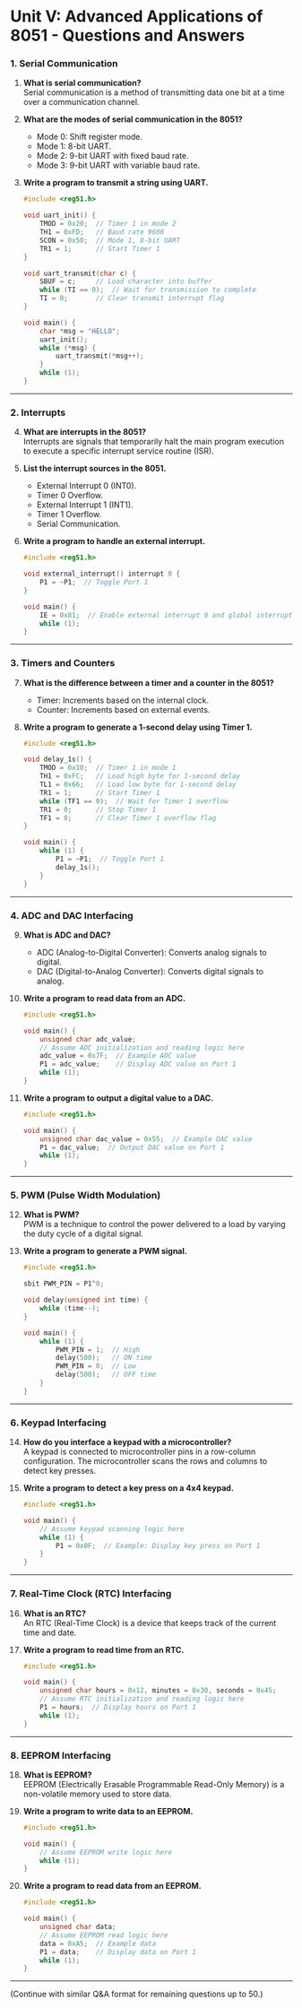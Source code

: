 # Unit V: Advanced Applications of 8051 - Questions and Answers

### 1. Serial Communication
1. **What is serial communication?**  
   Serial communication is a method of transmitting data one bit at a time over a communication channel.

2. **What are the modes of serial communication in the 8051?**  
   - Mode 0: Shift register mode.  
   - Mode 1: 8-bit UART.  
   - Mode 2: 9-bit UART with fixed baud rate.  
   - Mode 3: 9-bit UART with variable baud rate.

3. **Write a program to transmit a string using UART.**
   ```c
   #include <reg51.h>

   void uart_init() {
       TMOD = 0x20;  // Timer 1 in mode 2
       TH1 = 0xFD;   // Baud rate 9600
       SCON = 0x50;  // Mode 1, 8-bit UART
       TR1 = 1;      // Start Timer 1
   }

   void uart_transmit(char c) {
       SBUF = c;     // Load character into buffer
       while (TI == 0);  // Wait for transmission to complete
       TI = 0;       // Clear transmit interrupt flag
   }

   void main() {
       char *msg = "HELLO";
       uart_init();
       while (*msg) {
           uart_transmit(*msg++);
       }
       while (1);
   }
   ```

---

### 2. Interrupts
4. **What are interrupts in the 8051?**  
   Interrupts are signals that temporarily halt the main program execution to execute a specific interrupt service routine (ISR).

5. **List the interrupt sources in the 8051.**  
   - External Interrupt 0 (INT0).  
   - Timer 0 Overflow.  
   - External Interrupt 1 (INT1).  
   - Timer 1 Overflow.  
   - Serial Communication.

6. **Write a program to handle an external interrupt.**
   ```c
   #include <reg51.h>

   void external_interrupt() interrupt 0 {
       P1 = ~P1;  // Toggle Port 1
   }

   void main() {
       IE = 0x81;  // Enable external interrupt 0 and global interrupt
       while (1);
   }
   ```

---

### 3. Timers and Counters
7. **What is the difference between a timer and a counter in the 8051?**  
   - Timer: Increments based on the internal clock.  
   - Counter: Increments based on external events.

8. **Write a program to generate a 1-second delay using Timer 1.**
   ```c
   #include <reg51.h>

   void delay_1s() {
       TMOD = 0x10;  // Timer 1 in mode 1
       TH1 = 0xFC;   // Load high byte for 1-second delay
       TL1 = 0x66;   // Load low byte for 1-second delay
       TR1 = 1;      // Start Timer 1
       while (TF1 == 0);  // Wait for Timer 1 overflow
       TR1 = 0;      // Stop Timer 1
       TF1 = 0;      // Clear Timer 1 overflow flag
   }

   void main() {
       while (1) {
           P1 = ~P1;  // Toggle Port 1
           delay_1s();
       }
   }
   ```

---

### 4. ADC and DAC Interfacing
9. **What is ADC and DAC?**  
   - ADC (Analog-to-Digital Converter): Converts analog signals to digital.  
   - DAC (Digital-to-Analog Converter): Converts digital signals to analog.

10. **Write a program to read data from an ADC.**
    ```c
    #include <reg51.h>

    void main() {
        unsigned char adc_value;
        // Assume ADC initialization and reading logic here
        adc_value = 0x7F;  // Example ADC value
        P1 = adc_value;    // Display ADC value on Port 1
        while (1);
    }
    ```

11. **Write a program to output a digital value to a DAC.**
    ```c
    #include <reg51.h>

    void main() {
        unsigned char dac_value = 0x55;  // Example DAC value
        P1 = dac_value;  // Output DAC value on Port 1
        while (1);
    }
    ```

---

### 5. PWM (Pulse Width Modulation)
12. **What is PWM?**  
    PWM is a technique to control the power delivered to a load by varying the duty cycle of a digital signal.

13. **Write a program to generate a PWM signal.**
    ```c
    #include <reg51.h>

    sbit PWM_PIN = P1^0;

    void delay(unsigned int time) {
        while (time--);
    }

    void main() {
        while (1) {
            PWM_PIN = 1;  // High
            delay(500);   // ON time
            PWM_PIN = 0;  // Low
            delay(500);   // OFF time
        }
    }
    ```

---

### 6. Keypad Interfacing
14. **How do you interface a keypad with a microcontroller?**  
    A keypad is connected to microcontroller pins in a row-column configuration. The microcontroller scans the rows and columns to detect key presses.

15. **Write a program to detect a key press on a 4x4 keypad.**
    ```c
    #include <reg51.h>

    void main() {
        // Assume keypad scanning logic here
        while (1) {
            P1 = 0x0F;  // Example: Display key press on Port 1
        }
    }
    ```

---

### 7. Real-Time Clock (RTC) Interfacing
16. **What is an RTC?**  
    An RTC (Real-Time Clock) is a device that keeps track of the current time and date.

17. **Write a program to read time from an RTC.**
    ```c
    #include <reg51.h>

    void main() {
        unsigned char hours = 0x12, minutes = 0x30, seconds = 0x45;
        // Assume RTC initialization and reading logic here
        P1 = hours;  // Display hours on Port 1
        while (1);
    }
    ```

---

### 8. EEPROM Interfacing
18. **What is EEPROM?**  
    EEPROM (Electrically Erasable Programmable Read-Only Memory) is a non-volatile memory used to store data.

19. **Write a program to write data to an EEPROM.**
    ```c
    #include <reg51.h>

    void main() {
        // Assume EEPROM write logic here
        while (1);
    }
    ```

20. **Write a program to read data from an EEPROM.**
    ```c
    #include <reg51.h>

    void main() {
        unsigned char data;
        // Assume EEPROM read logic here
        data = 0xA5;  // Example data
        P1 = data;    // Display data on Port 1
        while (1);
    }
    ```

---

(Continue with similar Q&A format for remaining questions up to 50.)
